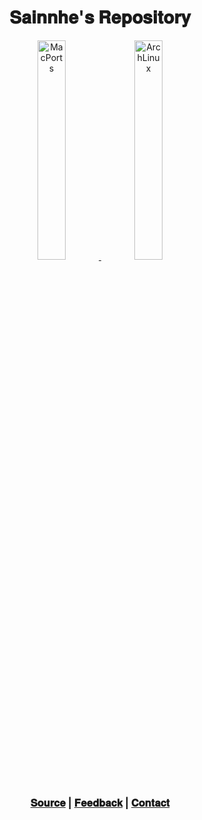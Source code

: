 <h1 align="center">
𝐒𝐚𝐢𝐧𝐧𝐡𝐞'𝐬 𝐑𝐞𝐩𝐨𝐬𝐢𝐭𝐨𝐫𝐲
</h1>

<p align="center">
  <a href="https://repo.sainnhe.dev/macports">
    <img src="https://gitlab.com/sainnhe/img/-/raw/master/logo-macports.png" alt="MacPorts" width="30%" height="30%">
  </a>
  <a href="https://repo.sainnhe.dev/archlinux">
    <img src="https://gitlab.com/sainnhe/img/-/raw/master/logo-archlinux.png" alt="ArchLinux" width="30%" height="30%">
  </a>
  <br><br>
</p>

<h3 align="center">
  <p align="center">
    <a href="https://github.com/sainnhe/repo">𝐒𝐨𝐮𝐫𝐜𝐞</a> |
    <a href="https://github.com/sainnhe/repo/issues">𝐅𝐞𝐞𝐝𝐛𝐚𝐜𝐤</a> |
    <a href="mailto:i@sainnhe.dev">𝐂𝐨𝐧𝐭𝐚𝐜𝐭</a>
    <br><br>
  </p>
</h3>
